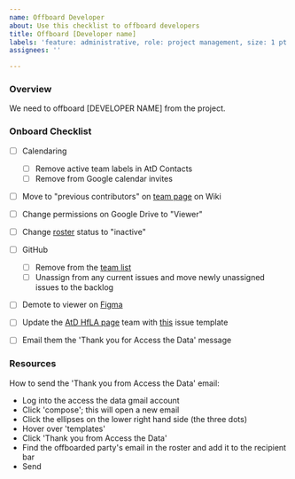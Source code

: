```yaml
---
name: Offboard Developer
about: Use this checklist to offboard developers
title: Offboard [Developer name]
labels: 'feature: administrative, role: project management, size: 1 pt'
assignees: ''

---
```


### Overview
We need to offboard [DEVELOPER NAME] from the project.

### Onboard Checklist
- [ ] Calendaring
    - [ ] Remove active team labels in AtD Contacts
    - [ ] Remove from Google calendar invites
- [ ] Move to "previous contributors" on [team page](https://github.com/hackforla/access-the-data/wiki/AtD-Team) on Wiki
- [ ] Change permissions on Google Drive to "Viewer"
- [ ] Change [roster](https://docs.google.com/spreadsheets/d/1b97Np96EimkxicW83pwnYkn7uDd7fCD5H_6F21nOkg4/edit#gid=0) status to "inactive"
- [ ] GitHub
     - [ ] Remove from the [team list](https://github.com/hackforla/access-the-data/projects/6#card-87792057)
    - [ ] Unassign from any current issues and move newly unassigned issues to the backlog
- [ ] Demote to viewer on [Figma](https://www.figma.com/files/team/966550530967927285/Access-The-Data/members?fuid=966550526030546346)
- [ ] Update the [AtD HfLA page](https://www.hackforla.org/projects/access-the-data) team with [this](https://github.com/hackforla/website/issues/new?assignees=&labels=P-Feature%3A+Project+Info+and+Page%2C+role%3A+back+end%2FdevOps%2C+role%3A+front+end%2C+Size%3A+Small%2C+size%3A+0.5pt%2C+time+sensitive&template=project-profile-card-review-and-update.yml&title=Update+Project+Profile%3A+%5BProject+Name%5D) issue template
- [ ] Email them the 'Thank you for Access the Data' message


### Resources
How to send the 'Thank you from Access the Data' email:
   - Log into the access the data gmail account
   - Click 'compose'; this will open a new email
   - Click the ellipses on the lower right hand side (the three dots)
   - Hover over 'templates'
   - Click 'Thank you from Access the Data'
   - Find the offboarded party's email in the roster and add it to the recipient bar
   - Send
